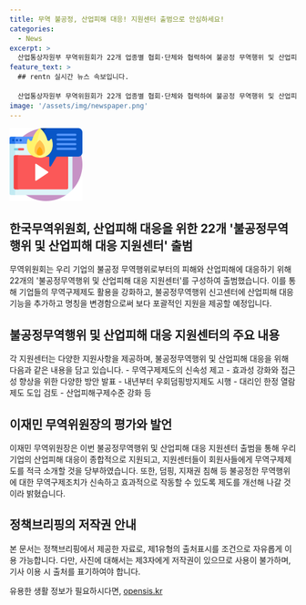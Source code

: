 ```yaml
---
title: 무역 불공정, 산업피해 대응! 지원센터 출범으로 안심하세요!
categories:
  - News
excerpt: >
  산업통상자원부 무역위원회가 22개 업종별 협회·단체와 협력하여 불공정 무역행위 및 산업피해 대응을 강화하는 지원체계를 구축한다. 또한, 우회덤핑방지제도의 내년 시행과 대리인 한정 열람제도 도입 등을 추진하며, 산업피해 대응을 위해 22개 지원센터를 출범시킨다. 무역위원회는 향후 무역구제제도 효과성을 강화할 방침이며, 관련 기사는 [산업통상자원부 무역위원회](https://www.korea.kr/news/policyNewsView.do?newsId=156796198)에서 확인할 수 있다. 
feature_text: >
  ## rentn 실시간 뉴스 속보입니다.

  산업통상자원부 무역위원회가 22개 업종별 협회·단체와 협력하여 불공정 무역행위 및 산업피해 대응을 강화하는 지원체계를 구축한다. 또한, 우회덤핑방지제도의 내년 시행과 대리인 한정 열람제도 도입 등을 추진하며, 산업피해 대응을 위해 22개 지원센터를 출범시킨다. 무역위원회는 향후 무역구제제도 효과성을 강화할 방침이며, 관련 기사는 [산업통상자원부 무역위원회](https://www.korea.kr/news/policyNewsView.do?newsId=156796198)에서 확인할 수 있다. 
image: '/assets/img/newspaper.png'
---
```


<p><img src="/assets/img/news.png" alt="rentncar 속보" /></p>

<h2 data-ke-size="size26">한국무역위원회, 산업피해 대응을 위한 22개 '불공정무역행위 및 산업피해 대응 지원센터' 출범</h2>

<p>무역위원회는 우리 기업의 불공정 무역행위로부터의 피해와 산업피해에 대응하기 위해 22개의 '불공정무역행위 및 산업피해 대응 지원센터'를 구성하여 출범했습니다. 이를 통해 기업들의 무역구제제도 활용을 강화하고, 불공정무역행위 신고센터에 산업피해 대응 기능을 추가하고 명칭을 변경함으로써 보다 포괄적인 지원을 제공할 예정입니다.</p>

<p data-ke-size="size16"></p>

<h2 data-ke-size="size24">불공정무역행위 및 산업피해 대응 지원센터의 주요 내용</h2>

<p>각 지원센터는 다양한 지원사항을 제공하며, 불공정무역행위 및 산업피해 대응을 위해 다음과 같은 내용을 담고 있습니다.
- 무역구제제도의 신속성 제고
- 효과성 강화와 접근성 향상을 위한 다양한 방안 발표
- 내년부터 우회덤핑방지제도 시행
- 대리인 한정 열람제도 도입 검토
- 산업피해구제수준 강화 등</p>

<p data-ke-size="size16"></p>

<h2 data-ke-size="size24">이재민 무역위원장의 평가와 발언</h2>

<p>이재민 무역위원장은 이번 불공정무역행위 및 산업피해 대응 지원센터 출범을 통해 우리 기업의 산업피해 대응이 종합적으로 지원되고, 지원센터들이 회원사들에게 무역구제제도를 적극 소개할 것을 당부하였습니다. 또한, 덤핑, 지재권 침해 등 불공정한 무역행위에 대한 무역구제조치가 신속하고 효과적으로 작동할 수 있도록 제도를 개선해 나갈 것이라 밝혔습니다.</p>

<p data-ke-size="size16"></p>

<h2 data-ke-size="size24">정책브리핑의 저작권 안내</h2>

<p>본 문서는 정책브리핑에서 제공한 자료로, 제1유형의 출처표시를 조건으로 자유롭게 이용 가능합니다. 다만, 사진에 대해서는 제3자에게 저작권이 있으므로 사용이 불가하며, 기사 이용 시 출처를 표기하여야 합니다.</p>
유용한 생활 정보가 필요하시다면, <a href="https://opensis.kr" rel="dofollow">opensis.kr</a>


